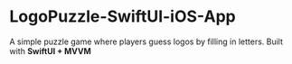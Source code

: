 # LogoPuzzle-SwiftUI-iOS-App
A simple puzzle game where players guess logos by filling in letters.   Built with **SwiftUI + MVVM**
